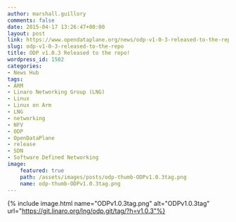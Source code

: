 ```yaml
---
author: marshall.guillory
comments: false
date: 2015-04-17 13:26:47+00:00
layout: post
link: https://www.opendataplane.org/news/odp-v1-0-3-released-to-the-repo/
slug: odp-v1-0-3-released-to-the-repo
title: ODP v1.0.3 Released to the repo!
wordpress_id: 1502
categories:
- News Hub
tags:
- ARM
- Linaro Networking Group (LNG)
- Linux
- Linux on Arm
- LNG
- networking
- NFV
- ODP
- OpenDataPlane
- release
- SDN
- Software Defined Networking
image:
    featured: true
    path: /assets/images/posts/odp-thumb-ODPv1.0.3tag.png
    name: odp-thumb-ODPv1.0.3tag.png
---
```

{% include image.html name="ODPv1.0.3tag.png" alt="ODPv1.0.3tag" url="https://git.linaro.org/lng/odp.git/tag/?h=v1.0.3"%}
